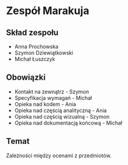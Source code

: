Zespół Marakuja
===============

Skład zespołu
--------------

* Anna Prochowska
* Szymon Dziewiątkowski
* Michał Łuszczyk


Obowiązki
----------

* Kontakt na zewnątrz - Szymon
* Specyfikacja wymagań - Michał
* Opieka nad kodem - Ania
* Opieka nad częścią analityczną - Ania
* Opieka nad częścią wizualną - Szymon
* Opieka nad dokumentacją końcową - Michał

Temat
------

Zależności między ocenami z przedmiotów.
